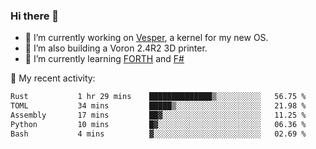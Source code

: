 ### Hi there 👋

<!--
**berkus/berkus** is a ✨ _special_ ✨ repository because its `README.md` (this file) appears on your GitHub profile.

Here are some ideas to get you started:

- 🔭 I’m currently working on ...
- 🌱 I’m currently learning ...
- 👯 I’m looking to collaborate on ...
- 🤔 I’m looking for help with ...
- 💬 Ask me about ...
- 📫 How to reach me: ...
- 😄 Pronouns: ...
- ⚡ Fun fact: ...
-->

- 🔭 I’m currently working on [Vesper](https://github.com/metta-systems/vesper), a kernel for my new OS.
- 🔭 I’m also building a Voron 2.4R2 3D printer.
- 🌱 I’m currently learning [FORTH](http://forth.com/starting-forth/) and [F#](https://fsharpforfunandprofit.com/)

💼 My recent activity:

<!--START_SECTION:waka-->

```txt
Rust           1 hr 29 mins    ██████████████▒░░░░░░░░░░   56.75 %
TOML           34 mins         █████▒░░░░░░░░░░░░░░░░░░░   21.98 %
Assembly       17 mins         ██▓░░░░░░░░░░░░░░░░░░░░░░   11.25 %
Python         10 mins         █▓░░░░░░░░░░░░░░░░░░░░░░░   06.36 %
Bash           4 mins          ▓░░░░░░░░░░░░░░░░░░░░░░░░   02.69 %
```

<!--END_SECTION:waka-->
